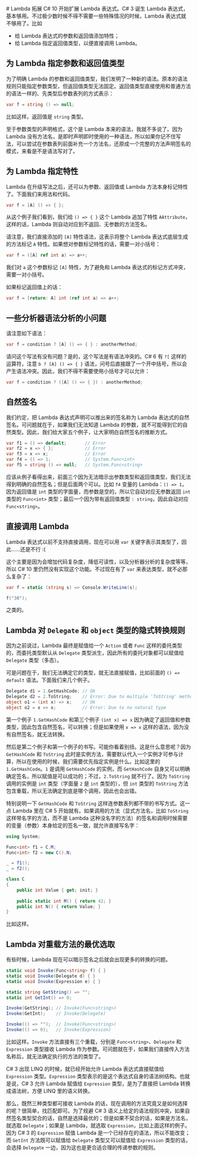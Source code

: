 ﻿﻿# Lambda 拓展
C# 10 开始扩展 Lambda 表达式。C# 3 诞生 Lambda 表达式，基本够用。不过极少数时候不得不需要一些特殊情况的时候，Lambda 表达式就不够用了。比如

* 给 Lambda 表达式的参数和返回值添加特性；
* 给 Lambda 指定返回值类型，以便直接调用 Lambda。

## 为 Lambda 指定参数和返回值类型

为了明确 Lambda 的参数和返回值类型，我们发明了一种新的语法。原本的语法规则只能指定参数类型，但返回值类型无法固定。返回值类型直接使用和普通方法的语法一样的、先类型后参数表列的方式表示：

```csharp
var f = string () => null;
```

比如这样。返回值是 `string` 类型。

至于参数类型的声明格式，这个是 Lambda 本来的语法，我就不多说了。因为 Lambda 没有方法名，是即时声明即时使用的一种语法，所以如果你记不住写法，可以尝试在参数表列前面补充一个方法名，还原成一个完整的方法声明签名的模式，来看是不是语法写对了。

## 为 Lambda 指定特性

Lambda 在升级写法之后，还可以为参数、返回值或 Lambda 方法本身标记特性了。下面我们来用法和代码。

```csharp
var f = [A] () => { };
```

从这个例子我们看到，我们给 `() => { }` 这个 Lambda 追加了特性 `AAttribute`，这样的话，Lambda 则自动对应到不返回、无参数的方法签名。

请注意，我们直接添加的 `[A]` 特性语法，这表示将整个 Lambda 表达式底层生成的方法标记 `A` 特性。如果想对参数标记特性的话，需要一对小括号：

```csharp
var f = ([A] ref int a) => a++;
```

我们对 `a` 这个参数标记 `[A]` 特性，为了避免和 Lambda 表达式的标记方式冲突，需要一对小括号。

如果标记返回值上的话：

```csharp
var f = [return: A] int (ref int a) => a++;
```

## 一些分析器语法分析的小问题

请注意如下语法：

```csharp
var f = condition ? [A] () => { } : anotherMethod;
```

请问这个写法有没有问题？是的，这个写法是有语法冲突的。C# 6 有 `?[` 这样的运算符，注意 `b ? [A] () => { }` 语法，问号后直接跟了一个开中括号，所以会产生语法冲突。因此，我们不得不需要使用小括号才可以允许：

```csharp
var f = condition ? ([A] () => { }) : anotherMethod;
```

## 自然签名

我们约定，把 Lambda 表达式声明可以推出来的签名称为 Lambda 表达式的自然签名。可问题就在于，如果我们无法知道 Lambda 的参数，就不可能得到它的自然类型。因此，我们给大家五个例子，让大家明白自然签名的推断方式。

```csharp
var f1 = () => default;       // Error
var f2 = x => { };            // Error
var f3 = x => x;              // Error
var f4 = () => 1;             // System.Func<int>
var f5 = string () => null;   // System.Func<string>
```

应该从例子看得出来，前面三个因为无法暗示出参数类型和返回值类型，我们无法得到明确的自然签名；但是后面两个可以。比如 `f4` 变量的 Lambda：`() => 1`，因为返回值是 `int` 类型的字面量，而参数是空的，所以它自动对应无参数返回 `int` 类型的 `Func<int>` 类型；最后一个因为带有返回值类型 `: string`，因此自动对应 `Func<string>`。

## 直接调用 Lambda

Lambda 表达式以前不支持直接调用，现在可以用 `var` 关键字表示其类型了，因此……还是不行 :(

这个主要是因为会增加代码复杂度，降低可读性，以及分析器分析的复杂度等等，所以 C# 10 里仍然没有实现这个功能。不过现在有了 `var` 来表达类型，就不必那么复杂了：

```csharp
var f = static (string s) => Console.WriteLine(s);

f("30");
```

之类的。

## Lambda 对 `Delegate` 和 `object` 类型的隐式转换规则

因为之前说过，Lambda 最终是赋值给一个 `Action` 或者 `Func` 这样的委托类型的，而委托类型默认从 `Delegate` 类型派生，因此所有的委托对象都可以赋值给 `Delegate` 类型（多态）。

可是问题在于，我们无法确定它的类型，就无法直接赋值，比如前面的 `() => default` 语法。下面我们来几个例子。

```csharp
Delegate d1 = 1.GetHashCode; // Ok
Delegate d2 = 2.ToString;    // Error: Due to multiple 'ToString' methods
object o1 = (int x) => x;    // Ok
object o2 = x => x;          // Error: Due to no natural type
```

第一个例子 `1.GetHashCode` 和第三个例子 `(int x) => x` 因为确定了返回值和参数类型，因此包含自然签名，可以转换；但是如果使用 `x => x` 这样的语法，因为没有自然签名，就无法转换。

然后是第二个例子和第一个例子的书写。可能你看着别扭。这是什么意思呢？因为 `GetHashCode` 和 `ToString` 此时是实例方法，需要默认代入一个实例才可参与计算，所以在使用的时候，我们需要优先指定实例是什么。比如这里的 `1.GetHashCode`。`1` 是调用 `GetHashCode` 的实例，而 `GetHashCode` 自身又可以明确确定签名，所以赋值是可以成功的；不过，`2.ToString` 就不行了。因为 `ToString` 调用的实例是 `int` 类型（字面量 `2` 是 `int` 类型的），但 `int` 类型的 `ToString` 方法包含重载，所以无法确定到底是哪个调用，因此也会出错。

特别说明一下 `GetHashCode` 和 `ToString` 这样连参数表列都不带的书写方式。这一点 Lambda 里在 C# 5 开始就有。如果调用的方法（显式方法名，比如 `ToString` 这样带名字的方法，而不是 Lambda 这种没名字的方法）的签名和调用时候需要的变量（参数）本身给定的签名一致，就允许直接写名字：

```csharp
using System;

Func<int> f1 = C.M;
Func<int> f2 = new C().N;

_ = f1();
_ = f2();

class C
{
    public int Value { get; init; }
    
    public static int M() { return 42; }
    public int N() { return Value; }
}
```

比如这样。

## Lambda 对重载方法的最优选取

有些时候，Lambda 现在可以暗示签名之后就会出现更多的转换的问题。

```csharp
static void Invoke(Func<string> f) { }
static void Invoke(Delegate d) { }
static void Invoke(Expression e) { }

static string GetString() => "";
static int GetInt() => 0;

Invoke(GetString); // Invoke(Func<string>)
Invoke(GetInt);    // Invoke(Delegate)

Invoke(() => "");  // Invoke(Func<string>)
Invoke(() => 0);   // Invoke(Expression)
```

比如这样。`Invoke` 方法直接有三个重载，分别是 `Func<string>`、`Delegate` 和 `Expression` 类型接收 Lambda 作为参数。可问题就在于，如果我们直接传入方法名称后，就无法确定执行的方法的类型了。

C# 3 出现 LINQ 的时候，就已经开始允许 Lambda 表达式直接赋值给 `Expression` 类型。`Expression` 类型表示的是这个表达式自身的语法树结构。也就是说，C# 3 允许 Lambda 赋值给 `Expression` 类型，是为了直接把 Lambda 转换成语法树，方便 LINQ 里的语义转换。

那么，既然三种类型都可接收 Lambda 的话，现在调用的方法究竟又是如何选择的呢？很简单，找匹配即可。为了规避 C# 3 语义上给定的语法规则冲突，如果自然签名类型契合的话，自然是选择最优的；但是如果不契合的话，如果是方法名，就选取 `Delegate`；如果是 Lambda，就选取 `Expression`，比如上面这样的例子。因为 C# 3 的 `Expression` 赋值 Lambda 是一个已经存在的语法，所以不能改变；而 `GetInt` 方法既可以赋值给 `Delegate` 类型又可以赋值给 `Expression` 类型的话，会选择 `Delegate` 一边，因为这也是更合适合理的传递参数的规则。

